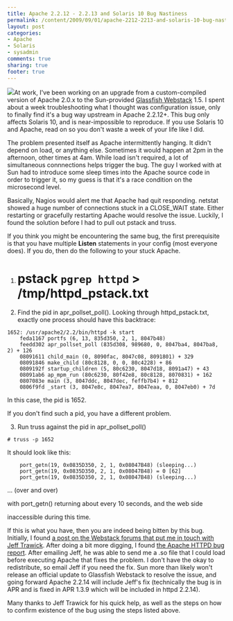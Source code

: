 ```yaml
---
title: Apache 2.2.12 - 2.2.13 and Solaris 10 Bug Nastiness
permalink: /content/2009/09/01/apache-2212-2213-and-solaris-10-bug-nastiness
layout: post
categories:
- Apache
- Solaris
- sysadmin
comments: true
sharing: true
footer: true
---
```

![](/assets/images/feather.gif)At work, I've been working on an upgrade from a
custom-compiled version of Apache 2.0.x to the Sun-provided [Glassfish
Webstack](http://www.sun.com/software/webstack/index.xml) 1.5. I spent about a
week troubleshooting what I thought was configuration issue, only to finally
find it's a bug way upstream in Apache 2.2.12+. This bug only affects Solaris
10, and is near-impossible to reproduce. If you use Solaris 10 and Apache,
read on so you don't waste a week of your life like I did.

The problem presented itself as Apache intermittently hanging. It didn't
depend on load, or anything else. Sometimes it would happen at 2pm in the
afternoon, other times at 4am. While load isn't required, a lot of
simultaneous connnections helps trigger the bug. The guy I worked with at Sun
had to introduce some sleep times into the Apache source code in order to
trigger it, so my guess is that it's a race condition on the microsecond
level.

Basically, Nagios would alert me that Apache had quit responding. netstat
showed a huge number of connections stuck in a CLOSE_WAIT state. Either
restarting or gracefully restarting Apache would resolve the issue. Luckily, I
found the solution before I had to pull out pstack and truss.

If you think you might be encountering the same bug, the first prerequisite is
that you have multiple **Listen** statements in your config (most everyone
does). If you do, then do the following to your stuck Apache.

  1. # pstack `pgrep httpd` > /tmp/httpd_pstack.txt

  2. Find the pid in apr_pollset_poll(). Looking through httpd_pstack.txt, exactly one process should have this backtrace:  
  

    
    1652: /usr/apache2/2.2/bin/httpd -k start
        feda1167 portfs (6, 13, 835d350, 2, 1, 8047b48)
        feedd302 apr_pollset_poll (835d308, 989680, 0, 8047ba4, 8047ba8, 2) + 126
        08091611 child_main (0, 8090fac, 8047c08, 8091801) + 329
        08091846 make_child (80c8128, 0, 0, 80c4228) + 86
        0809192f startup_children (5, 80c6230, 8047d18, 8091a47) + 43
        08091ab6 ap_mpm_run (80c6230, 80f42e8, 80c8128, 8070831) + 162
        0807083e main (3, 8047ddc, 8047dec, feffb7b4) + 812
        0806f9fd _start (3, 8047e8c, 8047ea7, 8047eaa, 0, 8047eb0) + 7d

  
In this case, the pid is 1652.

  
If you don't find such a pid, you have a different problem.

  3. Run truss against the pid in apr_pollset_poll()  
  

    
    # truss -p 1652 

  
  
It should look like this:

  

    
    
        port_getn(19, 0x0835D350, 2, 1, 0x08047B48) (sleeping...)
        port_getn(19, 0x0835D350, 2, 1, 0x08047B48) = 0 [62]
        port_getn(19, 0x0835D350, 2, 1, 0x08047B48) (sleeping...)

... (over and over)

  
with port_getn() returning about every 10 seconds, and the web side

inaccessible during this time.

If this is what you have, then you are indeed being bitten by this bug.
Initially, I found [a post on the Webstack forums that put me in touch with
Jeff Trawick](http://forums.sun.com/thread.jspa?threadID=5402863). After doing
a bit more digging, I found [the Apache HTTPD bug
report](https://issues.apache.org/bugzilla/show_bug.cgi?id=47645). After
emailing Jeff, he was able to send me a .so file that I could load before
executing Apache that fixes the problem. I don't have the okay to
redistribute, so email Jeff if you need the fix. Sun more than likely won't
release an official update to Glassfish Webstack to resolve the issue, and
going forward Apache 2.2.14 will include Jeff's fix (technically the bug is in
APR and is fixed in APR 1.3.9 which will be included in httpd 2.2.14).

Many thanks to Jeff Trawick for his quick help, as well as the steps on how to
confirm existence of the bug using the steps listed above.


